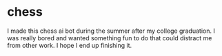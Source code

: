 # chess
I made this chess ai bot during the summer after my college graduation. 
I was really bored and wanted something fun to do that could distract me from other work.
I hope I end up finishing it.
